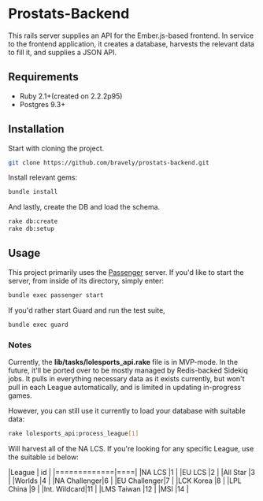 Prostats-Backend
================
This rails server supplies an API for the Ember.js-based frontend. In service to the frontend application, it creates a database, harvests the relevant data to fill it, and supplies a JSON API.

## Requirements

* Ruby 2.1+(created on 2.2.2p95)
* Postgres 9.3+

## Installation

Start with cloning the project.

```bash
git clone https://github.com/bravely/prostats-backend.git
```

Install relevant gems:

```bash
bundle install
```

And lastly, create the DB and load the schema.

```bash
rake db:create
rake db:setup
```

## Usage

This project primarily uses the [Passenger](https://www.phusionpassenger.com/) server.
 If you'd like to start the server, from inside of its directory,
 simply enter:

 ```bash
bundle exec passenger start
 ```

If you'd rather start Guard and run the test suite,
```bash
bundle exec guard
```

### Notes

Currently, the **lib/tasks/lolesports_api.rake** file is in MVP-mode. In
the future, it'll be ported over to be mostly managed by Redis-backed
Sidekiq jobs. It pulls in everything necessary data as it exists currently,
but won't pull in each League automatically, and is limited in updating
in-progress games.

However, you can still use it currently to load your database with
suitable data:

```bash
rake lolesports_api:process_league[1]
```

Will harvest all of the NA LCS. If you're looking for any specific League,
use the suitable `id` below:

|League       | id |
|=============|====|
|NA LCS       |1   |
|EU LCS       |2   |
|All Star     |3   |
|Worlds       |4   |
|NA Challenger|6   |
|EU Challenger|7   |
|LCK Korea    |8   |
|LPL China    |9   |
|Int. Wildcard|11  |
|LMS Taiwan   |12  |
|MSI          |14  |
